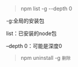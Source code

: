 > npm list -g --depth 0

-g:全局的安装包

list：已安装的node包

–depth 0：可能是深度0

> npm uninstall -g <pack> `删除`

